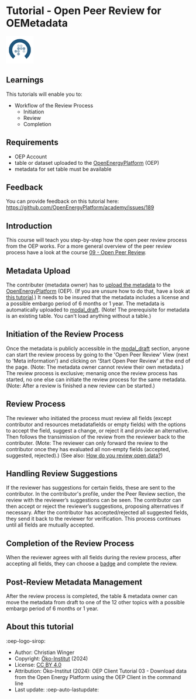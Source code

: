 # Tutorial - Open Peer Review for OEMetadata

<!-- keep img below title and without align="left"  -->
<img src="https://raw.githubusercontent.com/OpenEnergyPlatform/academy/develop/docs/data/img/OEP_logo_2_no_text.svg" alt="OpenEnergy Platform" height="75" width="75" />

## Learnings

This tutorials will enable you to:

- Workflow of the Review Process
	- Initiation
	- Review
	- Completion

## Requirements

- OEP Account 
- table or dataset uploaded to the [OpenEnergyPlatform](https://openenergyplatform.org/) (OEP)
- metadata for set table must be available

 
## Feedback 
 
You can provide feedback on this tutorial here: https://github.com/OpenEnergyPlatform/academy/issues/189

## Introduction

This course will teach you step-by-step how the open peer review process from the OEP works. For a more general overview of the peer review process have a look at the course [09 - Open Peer Review](https://openenergyplatform.github.io/academy/courses/09_peer_review/).

## Metadata Upload

The contributer (metadata owner) has to [upload the metadata](https://openenergyplatform.org/dataedit/wizard/) to the [OpenEnergyPlatform](https://openenergyplatform.org/) (OEP). (If you are unsure how to do that, have a look at [this tutorial](https://openenergyplatform.github.io/academy/tutorials/99_other/beginners_guide/#22-create-metadata).) It needs to be insured that the metadata includes a license and a possible embargo period of 6 months or 1 year. The metadata is automatically uploaded to [modal_draft](https://openenergyplatform.org/dataedit/view/model_draft). (Note! The prerequisite for metadata is an existing table. You can't load anything without a table.) 


## Initiation of the Review Process

Once the metadata is publicly accessible in the [modal_draft](https://openenergyplatform.org/dataedit/view/model_draft) section, anyone can start the review process by going to the 'Open Peer Review' View (next to 'Meta information') and clicking on 'Start Open Peer Review' at the end of the page.  (Note: The metadata owner cannot review their own metadata.) 
The review process is exclusive; menanig once the review process has started, no one else can initiate the review process for the same metadata. (Note: After a review is finished a new review can be started.)

## Review Process

The reviewer who initiated the process must review all fields (except contributor and resources metadatafields or empty fields) with the options to accept the field, suggest a change, or reject it and provide an alternative. Then follows the transimission of the review from the reviewer back to the contributer. (Mote: The reviewer can only forward the review to the contributor once they has evaluated all non-empty fields (accepted, suggested, rejected).) (See also: [How do you review open data?](https://openenergyplatform.github.io/academy/courses/09_peer_review/#how-do-you-review-open-data))

## Handling Review Suggestions

If the reviewer has suggestions for certain fields, these are sent to the contributor. In the contributor's profile, under the Peer Review section, the review with the reviewer’s suggestions can be seen. The contributor can then accept or reject the reviewer’s suggestions, proposing alternatives if necessary. After the contributor has accepted/rejected all suggested fields, they send it back to the reviewer for verification. This process continues until all fields are mutually accepted. 

## Completion of the Review Process

When the reviewer agrees with all fields during the review process, after accepting all fields, they can choose a [badge](https://openenergyplatform.github.io/academy/courses/09_peer_review/#how-to-evaluate-and-present-the-review-what-are-badges) and complete the review.

## Post-Review Metadata Management

After the review process is completed, the table & metadata owner can move the metadata from draft to one of the 12 other topics with a possible embargo period of 6 months or 1 year.

## About this tutorial

:oep-logo-sirop:

- Author: Christian Winger
- Copyright: [Öko-Institut](https://www.oeko.de) (2024)
- License: [CC BY 4.0](https://creativecommons.org/licenses/by/4.0/deed.en)
- Attribution: Öko-Institut (2024): OEP Client Tutorial 03 - Download data from the Open Energy Platform using the OEP Client in the command line
- Last update: :oep-auto-lastupdate:
